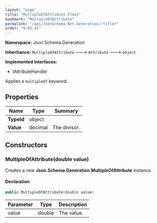 ```yaml
---
layout: "page"
title: "MultipleOfAttribute Class"
bookmark: "MultipleOfAttribute"
permalink: "/api/JsonSchema.Net.Generation/:title/"
order: "9.05.41"
---
```

**Namespace:** Json.Schema.Generation

**Inheritance:**
`MultipleOfAttribute`
 🡒 
`Attribute`
 🡒 
`object`

**Implemented interfaces:**

- IAttributeHandler

Applies a `multipleOf` keyword.

## Properties

| Name | Type | Summary |
|---|---|---|
| **TypeId** | object |  |
| **Value** | decimal | The divisor. |

## Constructors

### MultipleOfAttribute(double value)

Creates a new **Json.Schema.Generation.MultipleOfAttribute** instance.

#### Declaration

```c#
public MultipleOfAttribute(double value)
```

| Parameter | Type | Description |
|---|---|---|
| value | double | The value. |


